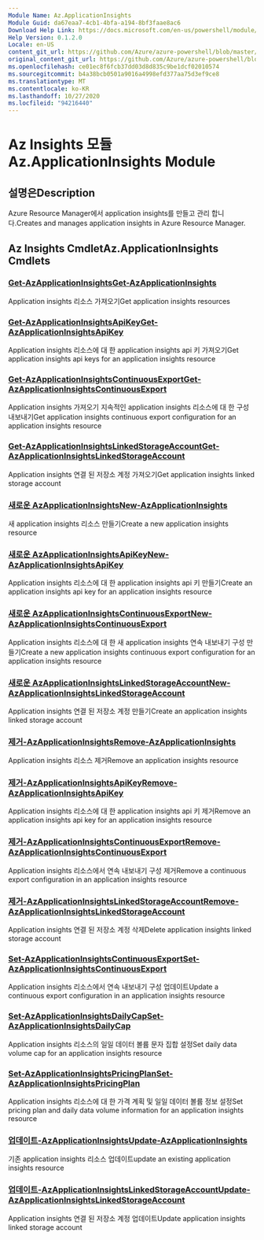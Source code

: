 ```yaml
---
Module Name: Az.ApplicationInsights
Module Guid: da67eaa7-4cb1-4bfa-a194-8bf3faae8ac6
Download Help Link: https://docs.microsoft.com/en-us/powershell/module/az.applicationinsights
Help Version: 0.1.2.0
Locale: en-US
content_git_url: https://github.com/Azure/azure-powershell/blob/master/src/ApplicationInsights/ApplicationInsights/help/Az.ApplicationInsights.md
original_content_git_url: https://github.com/Azure/azure-powershell/blob/master/src/ApplicationInsights/ApplicationInsights/help/Az.ApplicationInsights.md
ms.openlocfilehash: ce01ec8f6fcb37dd03d8d835c9be1dcf02010574
ms.sourcegitcommit: b4a38bcb0501a9016a4998efd377aa75d3ef9ce8
ms.translationtype: MT
ms.contentlocale: ko-KR
ms.lasthandoff: 10/27/2020
ms.locfileid: "94216440"
---
```

# <span data-ttu-id="99a39-101">Az Insights 모듈</span><span class="sxs-lookup"><span data-stu-id="99a39-101">Az.ApplicationInsights Module</span></span>
## <span data-ttu-id="99a39-102">설명은</span><span class="sxs-lookup"><span data-stu-id="99a39-102">Description</span></span>
<span data-ttu-id="99a39-103">Azure Resource Manager에서 application insights를 만들고 관리 합니다.</span><span class="sxs-lookup"><span data-stu-id="99a39-103">Creates and manages application insights in Azure Resource Manager.</span></span>

## <span data-ttu-id="99a39-104">Az Insights Cmdlet</span><span class="sxs-lookup"><span data-stu-id="99a39-104">Az.ApplicationInsights Cmdlets</span></span>
### [<span data-ttu-id="99a39-105">Get-AzApplicationInsights</span><span class="sxs-lookup"><span data-stu-id="99a39-105">Get-AzApplicationInsights</span></span>](Get-AzApplicationInsights.md)
<span data-ttu-id="99a39-106">Application insights 리소스 가져오기</span><span class="sxs-lookup"><span data-stu-id="99a39-106">Get application insights resources</span></span>

### [<span data-ttu-id="99a39-107">Get-AzApplicationInsightsApiKey</span><span class="sxs-lookup"><span data-stu-id="99a39-107">Get-AzApplicationInsightsApiKey</span></span>](Get-AzApplicationInsightsApiKey.md)
<span data-ttu-id="99a39-108">Application insights 리소스에 대 한 application insights api 키 가져오기</span><span class="sxs-lookup"><span data-stu-id="99a39-108">Get application insights api keys for an application insights resource</span></span>

### [<span data-ttu-id="99a39-109">Get-AzApplicationInsightsContinuousExport</span><span class="sxs-lookup"><span data-stu-id="99a39-109">Get-AzApplicationInsightsContinuousExport</span></span>](Get-AzApplicationInsightsContinuousExport.md)
<span data-ttu-id="99a39-110">Application insights 가져오기 지속적인 application insights 리소스에 대 한 구성 내보내기</span><span class="sxs-lookup"><span data-stu-id="99a39-110">Get application insights continuous export configuration for an application insights resource</span></span>

### [<span data-ttu-id="99a39-111">Get-AzApplicationInsightsLinkedStorageAccount</span><span class="sxs-lookup"><span data-stu-id="99a39-111">Get-AzApplicationInsightsLinkedStorageAccount</span></span>](Get-AzApplicationInsightsLinkedStorageAccount.md)
<span data-ttu-id="99a39-112">Application insights 연결 된 저장소 계정 가져오기</span><span class="sxs-lookup"><span data-stu-id="99a39-112">Get application insights linked storage account</span></span>

### [<span data-ttu-id="99a39-113">새로운 AzApplicationInsights</span><span class="sxs-lookup"><span data-stu-id="99a39-113">New-AzApplicationInsights</span></span>](New-AzApplicationInsights.md)
<span data-ttu-id="99a39-114">새 application insights 리소스 만들기</span><span class="sxs-lookup"><span data-stu-id="99a39-114">Create a new application insights resource</span></span>

### [<span data-ttu-id="99a39-115">새로운 AzApplicationInsightsApiKey</span><span class="sxs-lookup"><span data-stu-id="99a39-115">New-AzApplicationInsightsApiKey</span></span>](New-AzApplicationInsightsApiKey.md)
<span data-ttu-id="99a39-116">Application insights 리소스에 대 한 application insights api 키 만들기</span><span class="sxs-lookup"><span data-stu-id="99a39-116">Create an application insights api key for an application insights resource</span></span>

### [<span data-ttu-id="99a39-117">새로운 AzApplicationInsightsContinuousExport</span><span class="sxs-lookup"><span data-stu-id="99a39-117">New-AzApplicationInsightsContinuousExport</span></span>](New-AzApplicationInsightsContinuousExport.md)
<span data-ttu-id="99a39-118">Application insights 리소스에 대 한 새 application insights 연속 내보내기 구성 만들기</span><span class="sxs-lookup"><span data-stu-id="99a39-118">Create a new application insights continuous export configuration for an application insights resource</span></span>

### [<span data-ttu-id="99a39-119">새로운 AzApplicationInsightsLinkedStorageAccount</span><span class="sxs-lookup"><span data-stu-id="99a39-119">New-AzApplicationInsightsLinkedStorageAccount</span></span>](New-AzApplicationInsightsLinkedStorageAccount.md)
<span data-ttu-id="99a39-120">Application insights 연결 된 저장소 계정 만들기</span><span class="sxs-lookup"><span data-stu-id="99a39-120">Create an application insights linked storage account</span></span>

### [<span data-ttu-id="99a39-121">제거-AzApplicationInsights</span><span class="sxs-lookup"><span data-stu-id="99a39-121">Remove-AzApplicationInsights</span></span>](Remove-AzApplicationInsights.md)
<span data-ttu-id="99a39-122">Application insights 리소스 제거</span><span class="sxs-lookup"><span data-stu-id="99a39-122">Remove an application insights resource</span></span>

### [<span data-ttu-id="99a39-123">제거-AzApplicationInsightsApiKey</span><span class="sxs-lookup"><span data-stu-id="99a39-123">Remove-AzApplicationInsightsApiKey</span></span>](Remove-AzApplicationInsightsApiKey.md)
<span data-ttu-id="99a39-124">Application insights 리소스에 대 한 application insights api 키 제거</span><span class="sxs-lookup"><span data-stu-id="99a39-124">Remove an application insights api key for an application insights resource</span></span>

### [<span data-ttu-id="99a39-125">제거-AzApplicationInsightsContinuousExport</span><span class="sxs-lookup"><span data-stu-id="99a39-125">Remove-AzApplicationInsightsContinuousExport</span></span>](Remove-AzApplicationInsightsContinuousExport.md)
<span data-ttu-id="99a39-126">Application insights 리소스에서 연속 내보내기 구성 제거</span><span class="sxs-lookup"><span data-stu-id="99a39-126">Remove a continuous export configuration in an application insights resource</span></span>

### [<span data-ttu-id="99a39-127">제거-AzApplicationInsightsLinkedStorageAccount</span><span class="sxs-lookup"><span data-stu-id="99a39-127">Remove-AzApplicationInsightsLinkedStorageAccount</span></span>](Remove-AzApplicationInsightsLinkedStorageAccount.md)
<span data-ttu-id="99a39-128">Application insights 연결 된 저장소 계정 삭제</span><span class="sxs-lookup"><span data-stu-id="99a39-128">Delete application insights linked storage account</span></span>

### [<span data-ttu-id="99a39-129">Set-AzApplicationInsightsContinuousExport</span><span class="sxs-lookup"><span data-stu-id="99a39-129">Set-AzApplicationInsightsContinuousExport</span></span>](Set-AzApplicationInsightsContinuousExport.md)
<span data-ttu-id="99a39-130">Application insights 리소스에서 연속 내보내기 구성 업데이트</span><span class="sxs-lookup"><span data-stu-id="99a39-130">Update a continuous export configuration in an application insights resource</span></span>

### [<span data-ttu-id="99a39-131">Set-AzApplicationInsightsDailyCap</span><span class="sxs-lookup"><span data-stu-id="99a39-131">Set-AzApplicationInsightsDailyCap</span></span>](Set-AzApplicationInsightsDailyCap.md)
<span data-ttu-id="99a39-132">Application insights 리소스의 일일 데이터 볼륨 문자 집합 설정</span><span class="sxs-lookup"><span data-stu-id="99a39-132">Set daily data volume cap for an application insights resource</span></span>

### [<span data-ttu-id="99a39-133">Set-AzApplicationInsightsPricingPlan</span><span class="sxs-lookup"><span data-stu-id="99a39-133">Set-AzApplicationInsightsPricingPlan</span></span>](Set-AzApplicationInsightsPricingPlan.md)
<span data-ttu-id="99a39-134">Application insights 리소스에 대 한 가격 계획 및 일일 데이터 볼륨 정보 설정</span><span class="sxs-lookup"><span data-stu-id="99a39-134">Set pricing plan and daily data volume information for an application insights resource</span></span>

### [<span data-ttu-id="99a39-135">업데이트-AzApplicationInsights</span><span class="sxs-lookup"><span data-stu-id="99a39-135">Update-AzApplicationInsights</span></span>](Update-AzApplicationInsights.md)
<span data-ttu-id="99a39-136">기존 application insights 리소스 업데이트</span><span class="sxs-lookup"><span data-stu-id="99a39-136">update an existing application insights resource</span></span>

### [<span data-ttu-id="99a39-137">업데이트-AzApplicationInsightsLinkedStorageAccount</span><span class="sxs-lookup"><span data-stu-id="99a39-137">Update-AzApplicationInsightsLinkedStorageAccount</span></span>](Update-AzApplicationInsightsLinkedStorageAccount.md)
<span data-ttu-id="99a39-138">Application insights 연결 된 저장소 계정 업데이트</span><span class="sxs-lookup"><span data-stu-id="99a39-138">Update application insights linked storage account</span></span>


